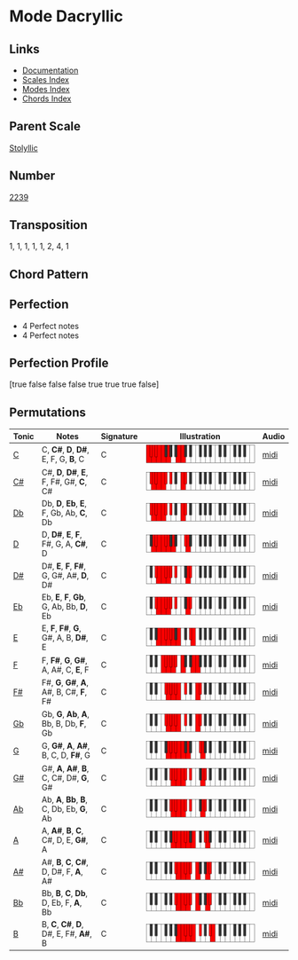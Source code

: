 # Mode Dacryllic

## Links

- [Documentation](README.md)
- [Scales Index](Scales.md)
- [Modes Index](Modes.md)
- [Chords Index](Chords.md)

## Parent Scale

[Stolyllic](ScaleStolyllic.md)

## Number

[2239](https://ianring.com/musictheory/scales/2239)

## Transposition

1, 1, 1, 1, 1, 2, 4, 1

## Chord Pattern



## Perfection

- 4 Perfect notes
- 4 Perfect notes

## Perfection Profile

[true false false false true true true false]

## Permutations

| Tonic | Notes | Signature | Illustration | Audio |
|-------|-------|-----------|--------------|-------|
| [C](ModeCNaturalDacryllic.md) | C, **C#**, **D**, **D#**, E, F, G, **B**, C | C | ![CNaturalDacryllic](ModeCNaturalDacryllic.png) | [midi](https://github.com/edipermadi/music/blob/main/docs/ModeCNaturalDacryllic.mid?raw=true) |
| [C#](ModeCSharpDacryllic.md) | C#, **D**, **D#**, **E**, F, F#, G#, **C**, C# | C | ![CSharpDacryllic](ModeCSharpDacryllic.png) | [midi](https://github.com/edipermadi/music/blob/main/docs/ModeCSharpDacryllic.mid?raw=true) |
| [Db](ModeDFlatDacryllic.md) | Db, **D**, **Eb**, **E**, F, Gb, Ab, **C**, Db | C | ![DFlatDacryllic](ModeDFlatDacryllic.png) | [midi](https://github.com/edipermadi/music/blob/main/docs/ModeDFlatDacryllic.mid?raw=true) |
| [D](ModeDNaturalDacryllic.md) | D, **D#**, **E**, **F**, F#, G, A, **C#**, D | C | ![DNaturalDacryllic](ModeDNaturalDacryllic.png) | [midi](https://github.com/edipermadi/music/blob/main/docs/ModeDNaturalDacryllic.mid?raw=true) |
| [D#](ModeDSharpDacryllic.md) | D#, **E**, **F**, **F#**, G, G#, A#, **D**, D# | C | ![DSharpDacryllic](ModeDSharpDacryllic.png) | [midi](https://github.com/edipermadi/music/blob/main/docs/ModeDSharpDacryllic.mid?raw=true) |
| [Eb](ModeEFlatDacryllic.md) | Eb, **E**, **F**, **Gb**, G, Ab, Bb, **D**, Eb | C | ![EFlatDacryllic](ModeEFlatDacryllic.png) | [midi](https://github.com/edipermadi/music/blob/main/docs/ModeEFlatDacryllic.mid?raw=true) |
| [E](ModeENaturalDacryllic.md) | E, **F**, **F#**, **G**, G#, A, B, **D#**, E | C | ![ENaturalDacryllic](ModeENaturalDacryllic.png) | [midi](https://github.com/edipermadi/music/blob/main/docs/ModeENaturalDacryllic.mid?raw=true) |
| [F](ModeFNaturalDacryllic.md) | F, **F#**, **G**, **G#**, A, A#, C, **E**, F | C | ![FNaturalDacryllic](ModeFNaturalDacryllic.png) | [midi](https://github.com/edipermadi/music/blob/main/docs/ModeFNaturalDacryllic.mid?raw=true) |
| [F#](ModeFSharpDacryllic.md) | F#, **G**, **G#**, **A**, A#, B, C#, **F**, F# | C | ![FSharpDacryllic](ModeFSharpDacryllic.png) | [midi](https://github.com/edipermadi/music/blob/main/docs/ModeFSharpDacryllic.mid?raw=true) |
| [Gb](ModeGFlatDacryllic.md) | Gb, **G**, **Ab**, **A**, Bb, B, Db, **F**, Gb | C | ![GFlatDacryllic](ModeGFlatDacryllic.png) | [midi](https://github.com/edipermadi/music/blob/main/docs/ModeGFlatDacryllic.mid?raw=true) |
| [G](ModeGNaturalDacryllic.md) | G, **G#**, **A**, **A#**, B, C, D, **F#**, G | C | ![GNaturalDacryllic](ModeGNaturalDacryllic.png) | [midi](https://github.com/edipermadi/music/blob/main/docs/ModeGNaturalDacryllic.mid?raw=true) |
| [G#](ModeGSharpDacryllic.md) | G#, **A**, **A#**, **B**, C, C#, D#, **G**, G# | C | ![GSharpDacryllic](ModeGSharpDacryllic.png) | [midi](https://github.com/edipermadi/music/blob/main/docs/ModeGSharpDacryllic.mid?raw=true) |
| [Ab](ModeAFlatDacryllic.md) | Ab, **A**, **Bb**, **B**, C, Db, Eb, **G**, Ab | C | ![AFlatDacryllic](ModeAFlatDacryllic.png) | [midi](https://github.com/edipermadi/music/blob/main/docs/ModeAFlatDacryllic.mid?raw=true) |
| [A](ModeANaturalDacryllic.md) | A, **A#**, **B**, **C**, C#, D, E, **G#**, A | C | ![ANaturalDacryllic](ModeANaturalDacryllic.png) | [midi](https://github.com/edipermadi/music/blob/main/docs/ModeANaturalDacryllic.mid?raw=true) |
| [A#](ModeASharpDacryllic.md) | A#, **B**, **C**, **C#**, D, D#, F, **A**, A# | C | ![ASharpDacryllic](ModeASharpDacryllic.png) | [midi](https://github.com/edipermadi/music/blob/main/docs/ModeASharpDacryllic.mid?raw=true) |
| [Bb](ModeBFlatDacryllic.md) | Bb, **B**, **C**, **Db**, D, Eb, F, **A**, Bb | C | ![BFlatDacryllic](ModeBFlatDacryllic.png) | [midi](https://github.com/edipermadi/music/blob/main/docs/ModeBFlatDacryllic.mid?raw=true) |
| [B](ModeBNaturalDacryllic.md) | B, **C**, **C#**, **D**, D#, E, F#, **A#**, B | C | ![BNaturalDacryllic](ModeBNaturalDacryllic.png) | [midi](https://github.com/edipermadi/music/blob/main/docs/ModeBNaturalDacryllic.mid?raw=true) |

